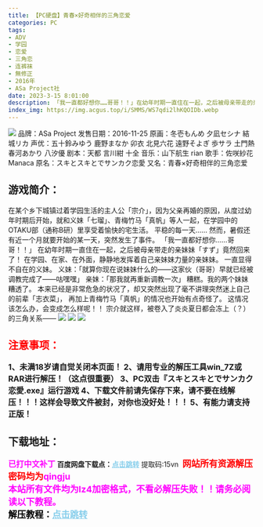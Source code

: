 ```yaml
---
title: 【PC硬盘】青春×好奇相伴的三角恋爱
categories: PC
tags:
- ADV
- 学园
- 恋爱
- 三角恋
- 连裤袜
- 無修正
- 2016年
- ASa Project社
date: 2023-3-15 8:01:00
description: 「我一直都好想你……哥哥！！」在幼年时期一直住在一起，之后被母亲带走的亲妹妹「すず」竟然回来了！在学园、在家、在外面，静静地发挥着自己亲妹妹力量的亲妹妹。
index_img: https://img.acgus.top/i/SMMS/WS7qdi2lhKQOIDb.webp
---
```

![](https://img.acgus.top/i/SMMS/WS7qdi2lhKQOIDb.webp)
品牌：ASa Project
发售日期：2016-11-25
原画：冬壱もんめ 夕凪セシナ 結城リカ
声优：五十鈴みゆう 鹿野まなか 卯衣 北見六花 遠野そよぎ 歩サラ 土門熱 春河あかり 八汐優
剧本：天都 言川紺 十全
音乐：山下航生 rian
歌手：佐咲紗花 Manaca
原名：スキとスキとでサンカク恋愛
又名：青春×好奇相伴的三角恋爱

## 游戏简介：
在某个乡下城镇过着学园生活的主人公「宗介」，因为父亲再婚的原因，从度过幼年时期后开始，就和义妹「七瑠」、青梅竹马「真帆」等人一起，在学园中的OTAKU部（通称B研）里享受着愉快的宅生活。
平稳的每一天……
然而，暑假还有近一个月就要开始的某一天，突然发生了事件。
「我一直都好想你……哥哥！！」
在幼年时期一直住在一起，之后被母亲带走的亲妹妹「すず」竟然回来了！
在学园、在家、在外面，静静地发挥着自己亲妹妹力量的亲妹妹。
一直显得不自在的义妹。
义妹：「就算你现在说妹妹什么的——这家伙（哥哥）早就已经被调教完成了——咕嘿嘿」
亲妹：「那我就再重新调教一次」
糟糕。我的两个妹妹糟透了。
本来已经是非常危急的状况了，却又突然出现了毫不讲理突然迷上自己的前辈「志衣菜」，
再加上青梅竹马「真帆」的情况也开始有点奇怪了。
这情况该怎么办，会变成怎么样呢！！
宗介就这样，被卷入了炎炎夏日都会冻上（？）的三角关系——
![](https://img.acgus.top/i/SMMS/iDBsp6EyqHkn1NR.webp)
![](https://img.acgus.top/i/SMMS/gOZyTsIKENCzeoS.webp)
![](https://img.acgus.top/i/SMMS/RVtTYauQgmxMbh.webp)




## <font color=#FF0000 >注意事项：</font>
<font size=3><b>1、未满18岁请自觉关闭本页面！
2、请用专业的解压工具win_7Z或RAR进行解压！（这点很重要）
3、PC双击『スキとスキとでサンカク恋愛.exe』运行游戏
4、下载文件前请先保存下来，请不要在线解压！！！这样会导致文件被封，对你也没好处！！！
5、有能力请支持正版！</b></font>

## 下载地址：
<font color=#FF00FF size=3><b>已打中文补丁</b></font>
<b>百度网盘下载点：</b><a href="https://pan.baidu.com/s/1s2bto9DpcOHHjKt2D6AbNg?pwd=15vn" style="color: #87CEEB;"><b>点击跳转</b></a> 提取码:15vn
<a style="padding: 0" href="https://post.qingju.org/AD/"><img style="max-width:100%" src="https://img.acgus.top/i/2024/07/478f689b8021d8d499ab43d21acf137a.gif" alt=""></a>
<b><font color=#FF0000 size=4>网站所有资源解压密码均为</b></font><b><font color=#FF00FF size=4>qingju</font><font color=#FF0000 ></font></b><br><b><font color=#FF00FF size=4>本站所有文件均为lz4加密格式，不看必解压失败！！请务必阅读以下教程。</b></font><br><b><font color=#000 size=4>解压教程：</b><a href="https://post.qingju.org/tutorial/000/" style="color: #87CEEB;"><b>点击跳转</b></a>